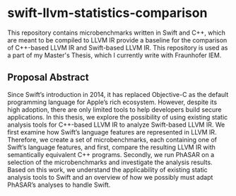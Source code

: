 # swift-llvm-statistics-comparison

This repository contains microbenchmarks written in Swift and C++, which are meant to be compiled to LLVM IR provide a baseline for the comparison of C++-based LLVM IR and Swift-based LLVM IR.
This repository is used as a part of my Master's Thesis, which I currently write with Fraunhofer IEM.

## Proposal Abstract
Since Swift’s introduction in 2014, it has replaced Objective-C as the default programming language for Apple’s rich ecosystem. However, despite its high adoption, there are only limited tools to help developers build secure applications. In this thesis, we explore the possibility of using existing static analysis tools for C++-based LLVM IR to analyze Swift-based LLVM IR. We first examine how Swift’s language features are represented in LLVM IR. Therefore, we create a set of microbenchmarks, each containing one of Swift’s language features, and first, compare the resulting LLVM IR with semantically equivalent C++ programs. Secondly, we run PhASAR on a selection of the microbenchmarks and investigate the analysis results. Based on this work, we understand the applicability of existing static analysis tools to Swift and an overview of how we possibly must adapt PhASAR’s analyses to handle Swift. 

